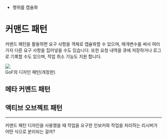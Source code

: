  - 행위를 캡슐화
 
 # 커맨드 패턴
 
 커맨드 패턴을 활용하면 요구 사항을 객체로 캡슐화할 수 있으며, 매개변수를 써서 여러 가지 다른 요구 사항을 집어넣을 수도 있습니다.
 또한 요청 내역을 큐에 저장하거나 로그로 기록할 수도 있으며, 작업 취소 기능도 지원 합니다.
 
 ![](https://tva1.sinaimg.cn/large/007S8ZIlgy1gh71vq825uj30gr05w0t5.jpg)  
 GoF의 디자인 패턴(개정판)
 
 ## 메타 커멘드 패턴
 
 
 
 ## 액티브 오브젝트 패턴
 
 
 ---
 
 커맨드 패턴 디자인을 사용했을 때 작업을 요구한 인보커와 작업을 처리하는 리시버가 어떤 식으로 분리되는 걸까?  
 